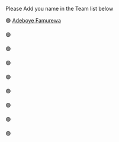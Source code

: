 Please Add you name in the Team list below 

🟢 [Adeboye Famurewa](https://github.com/fadarboye)

🟢

🟢

🟢

🟢

🟢

🟢

🟢

🟢

